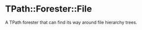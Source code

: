 TPath::Forester::File
=====================

A TPath forester that can find its way around file hierarchy trees.
